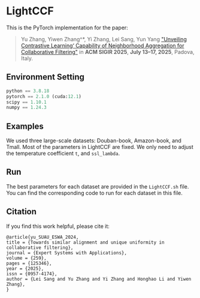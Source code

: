 # LightCCF
This is the PyTorch implementation for the paper:
> Yu Zhang, Yiwen Zhang^*, Yi Zhang, Lei Sang, Yun Yang ["Unveiling Contrastive Learning‘ Capability of Neighborhood Aggregation for Collaborative Filtering"](https://arxiv.org/pdf/2504.10113) in **ACM SIGIR 2025**, **July 13–17, 2025**, Padova, Italy.
## Environment Setting
```python
python == 3.8.18
pytorch == 2.1.0 (cuda:12.1)
scipy == 1.10.1
numpy == 1.24.3
```
## Examples
We used three large-scale datasets: Douban-book, Amazon-book, and Tmall. Most of the parameters in LightCCF are fixed. We only need to adjust the temperature coefficient `t`, and `ssl_lambda`.
## Run
The best parameters for each dataset are provided in the `LightCCF.sh` file. You can find the corresponding code to run for each dataset in this file.
## Citation
If you find this work helpful, please cite it:
```
@article{yu_SUAU_ESWA_2024,
title = {Towards similar alignment and unique uniformity in collaborative filtering},
journal = {Expert Systems with Applications},
volume = {259},
pages = {125346},
year = {2025},
issn = {0957-4174},
author = {Lei Sang and Yu Zhang and Yi Zhang and Honghao Li and Yiwen Zhang},
}
```
